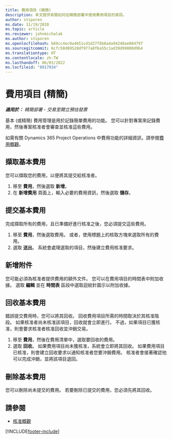 ```yaml
---
title: 費用項目 (精簡)
description: 本文提供有關如何在精簡部署中使用費用項目的資訊。
author: stsporen
ms.date: 11/19/2020
ms.topic: article
ms.reviewer: johnmichalak
ms.author: stsporen
ms.openlocfilehash: b69cc4ec0a4b51cd1d27f8b8a4a94248ae884797
ms.sourcegitcommit: 6cfc50d89528df977a8f6a55c1ad39d99800d9b4
ms.translationtype: HT
ms.contentlocale: zh-TW
ms.lasthandoff: 06/03/2022
ms.locfileid: "8917934"
---
```

# <a name="expense-entry-lite"></a>費用項目 (精簡)

_**適用於：** 精簡部署 - 交易至開立預估發票_

基本 (或精簡) 費用管理是用於記錄簡單費用的功能。 您可以針對專案來記錄費用，然後專案核准者會審查並核准這些費用。

如需有關 Dynamics 365 Project Operations 中費用功能的詳細資訊，請參閱[費用概觀](expense-overview.md)。

## <a name="capture-a-basic-expense"></a>擷取基本費用

您可以擷取您的費用，以便將其提交給核准者。

1. 移至 **費用**，然後選取 **新增**。
2. 在 **新增費用** 頁面上，輸入必要的費用資訊，然後選取 **儲存**。

## <a name="submit-a-basic-expense"></a>提交基本費用

完成擷取所有的費用，且已準備好進行核准之後，您必須提交這些費用。

1. 移至 **費用**，然後選取費用。 或者，使用標題上的核取方塊來選取所有的費用。
2. 選取 **送出**。 系統會處理選取的項目，然後建立費用核准要求。

## <a name="add-an-attachment"></a>新增附件

您可能必須為核准者提供費用的額外文件。 您可以在費用項目的時間表中附加收據。 選取 **編輯** 並在 **時間表** 區段中選取迴紋針圖示以附加收據。

## <a name="recall-a-basic-expense"></a>回收基本費用

錯誤提交費用時，您可以將其回收。 回收費用項目所需的時間取決於其核准階段。  如果核准者尚未核准該項目，回收就會立即進行。 不過，如果項目已獲核准，則會要求核准者核准回收並沖銷交易。

1. 移至 **費用**，然後在費用清單中，選取要回收的費用。
2. 選取 **回收**。 如果費用項目尚未獲核准，系統會立即將其回收。 如果費用項目已核准，則會建立回收要求以通知核准者您要沖銷費用。 核准者會接著確認他可以完成沖銷，並將該項目退回。

## <a name="delete-a-basic-expense"></a>刪除基本費用

您可以刪除尚未提交的費用。 若要刪除已提交的費用，您必須先將其回收。

## <a name="see-also"></a>請參閱

- [核准概觀](../approvals/approvals-overview.md)


[!INCLUDE[footer-include](../includes/footer-banner.md)]